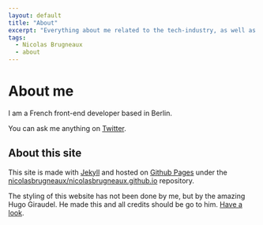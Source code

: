 ```yaml
---
layout: default
title: "About"
excerpt: "Everything about me related to the tech-industry, as well as a couple of hints about this site and how it was built."
tags:
  - Nicolas Brugneaux
  - about
---
```


# About me

I am a French front-end developer based in Berlin.

You can ask me anything on [Twitter](https://twitter.com/nbrugneaux).

## About this site

This site is made with [Jekyll](http://jekyllrb.com) and hosted on [Github Pages](https://pages.github.com/) under the [nicolasbrugneaux/nicolasbrugneaux.github.io](https://github.com/nicolasbrugneaux/nicolasbrugneaux.github.io) repository.

The styling of this website has not been done by me, but by the amazing Hugo Giraudel. He made this and all credits should be go to him. [Have a look](https://github.com/HugoGiraudel/hugogiraudel.github.com).
